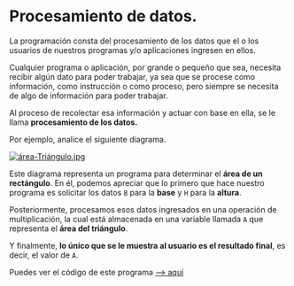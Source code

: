 # Procesamiento de datos.

La programación consta del procesamiento de los datos que el o los usuarios de nuestros programas y/o aplicaciones ingresen en ellos.

Cualquier programa o aplicación, por grande o pequeño que sea, necesita recibir algún dato para poder trabajar, ya sea que se procese como información, como instrucción o como proceso, pero siempre se necesita de algo de información para poder trabajar.

Al proceso de recolectar esa información y actuar con base en ella, se le llama **procesamiento de los datos.**

Por ejemplo, analice el siguiente diagrama.

[![área-Triángulo.jpg](https://i.postimg.cc/TP3r2J3H/area-Triangulo.jpg)](https://postimg.cc/mPKc8MMQ)

Este diagrama representa un programa para determinar el **área de un rectángulo**. En él, podemos apreciar que lo primero que hace nuestro programa es solicitar los datos `B` para la **base** y `H` para la **altura**.

Posteriormente, procesamos esos datos ingresados en una operación de multiplicación, la cual está almacenada en una variable llamada `A` que representa el **área del triángulo**.

Y finalmente, **lo único que se le muestra al usuario es el resultado final**, es decir, el valor de `A`.

Puedes ver el código de este programa [--> aquí](procesamientoDeDatos.c)
